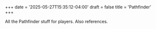 +++
date = '2025-05-27T15:35:12-04:00'
draft = false
title = 'Pathfinder'
+++

All the Pathfinder stuff for players. Also references.
